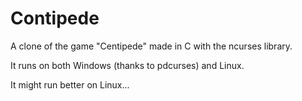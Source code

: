 # Contipede
A clone of the game "Centipede" made in C with the ncurses library.

It runs on both Windows (thanks to pdcurses) and Linux.

It might run better on Linux...

